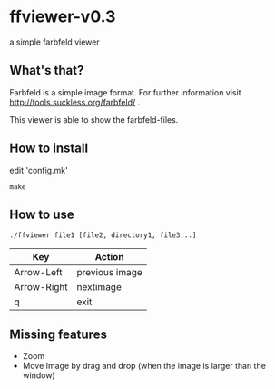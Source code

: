 # ffviewer-v0.3
a simple farbfeld viewer

## What's that?
Farbfeld is a simple image format. For further information visit http://tools.suckless.org/farbfeld/ .

This viewer is able to show the farbfeld-files.

## How to install

edit 'config.mk'

```make ```

## How to use
```./ffviewer file1 [file2, directory1, file3...]```

| Key | Action |
| --- | ---- |
| Arrow-Left | previous image |
| Arrow-Right | nextimage |
| q | exit |

## Missing features
* Zoom
* Move Image by drag and drop (when the image is larger than the window)
